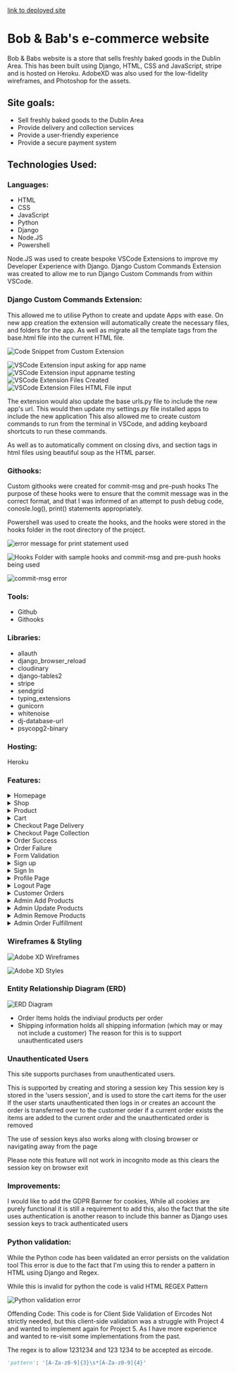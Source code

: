 [link to deployed site](https://sd-ci-pp5-bobs-and-babs-5fa3ca5e7225.herokuapp.com/)

# Bob & Bab's e-commerce website

Bob & Babs website is a store that sells freshly baked goods in the Dublin Area.
This has been built using Django, HTML, CSS and JavaScript, stripe and is hosted on Heroku.
AdobeXD was also used for the low-fidelity wireframes, and Photoshop for the assets.

## Site goals:

- Sell freshly baked goods to the Dublin Area
- Provide delivery and collection services
- Provide a user-friendly experience
- Provide a secure payment system

## Technologies Used:

### Languages:

- HTML
- CSS
- JavaScript
- Python
- Django
- Node.JS
- Powershell

Node.JS was used to create bespoke VSCode Extensions to improve my Developer Experience with Django.
Django Custom Commands Extension was created to allow me to run Django Custom Commands from within VSCode.

### Django Custom Commands Extension:

This allowed me to utilise Python to create and update Apps with ease.
On new app creation the extension will automatically create the necessary files, and folders for the app.
As well as migrate all the template tags from the base.html file into the current HTML file.

![Code Snippet from Custom Extension](documentation/assets/django-custom-commands-extension-createApp.jpg)

![VSCode Extension input asking for app name](documentation/assets/create-app-app-name.jpg)
![VSCode Extension input appname testing](documentation/assets/app-name-testing.jpg)
![VSCode Extension Files Created](documentation/assets/testing-app-files-add.jpg)
![VSCode Extension Files HTML File input](documentation/assets/testing-html-file.jpg)

The extension would also update the base urls.py file to include the new app's url.
This would then update my settings.py file installed apps to include the new application
This also allowed me to create custom commands to run from the terminal in VSCode, and adding keyboard shortcuts to run these commands.

As well as to automatically comment on closing divs, and section tags in html files using beautiful soup as the HTML parser.

### Githooks:

Custom githooks were created for commit-msg and pre-push hooks
The purpose of these hooks were to ensure that the commit message was in the correct format, and that I was informed of an attempt to push debug code, conosle.log(), print() statements appropriately.

Powershell was used to create the hooks, and the hooks were stored in the hooks folder in the root directory of the project.

![error message for print statement used](documentation/assets/vs-code-extension-error-print-statement.jpg)

![Hooks Folder with sample hooks and commit-msg and pre-push hooks being used](documentation/assets/hooks.jpg)

![commit-msg error](documentation/assets/commit-msg-hook.jpg)

### Tools:

- Github
- Githooks

### Libraries:

- allauth
- django_browser_reload
- cloudinary
- django-tables2
- stripe
- sendgrid
- typing_extensions
- gunicorn
- whitenoise
- dj-database-url
- psycopg2-binary

### Hosting:

Heroku

### Features:

<details>

  <summary>Homepage</summary>

![Homepage of website](documentation/assets/home-page-bobs-and-babs.jpg)

</details>

<details >

  <summary>Shop</summary>

![Shop page of website](documentation/assets/shop-page.jpg)

</details>

<details>

  <summary>Product</summary>
It was important to route to this page as part of the add to cart option to ensure the allergin information is seen

![Shop page of website](documentation/assets/product-page.jpg)
![Loading Spinner of website](documentation/assets/loading-spinner.jpg)
![Add to cart success message](documentation/assets/loading-spinner.jpg)
![Add to cart success message](documentation/assets/added-to-cart.jpg)
![Add to cart failure message](documentation/assets/added-to-cart-failure.jpg)

</details>

<details >

  <summary>Cart</summary>

![Cart page of website](documentation/assets/cart-page.jpg)

</details>

<details >

  <summary>Checkout Page Delivery</summary>

![checkout page of website delivery status](documentation/assets/checkout-page-delivery.jpg)

</details>

<details >

  <summary>Checkout Page Collection</summary>

![checkout page of website collection status](documentation/assets/checkout-page-collection.jpg)

</details>

<details >

  <summary>Order Success</summary>

![checkout page of website collection status](documentation/assets/checkout-page-order-complete.jpg)

</details>

<details >

  <summary>Order Failure</summary>

![checkout page of website collection status](documentation/assets/checkout-page-order-failed.jpg)

</details>

<details >

  <summary>Form Validation</summary>

![form validation phone number error](documentation/assets/form-validation-phone.jpg)

![form validation eircode error](documentation/assets/form-validation-eircode.jpg)

</details>

<details >

  <summary>Sign up</summary>

![Sign-up page](documentation/assets/sign-up-page.jpg)

![Verify Email Page](documentation/assets/verify-email.jpg)

![Verify Email Received](documentation/assets/verify-email-received.jpg)

![Verify Email Site ID](documentation/assets/email-site-id.jpg)

</details>

<details >

  <summary>Sign In</summary>

![Sign in page](documentation/assets/sign-in-page.jpg)

</details>

<details >

  <summary>Profile Page</summary>
Where "Prefilled" is the email address used to sign up (hidden for screenshots)

![Profile Page](documentation/assets/update-profile-page.jpg)

![Profile Page success](documentation/assets/profile-updated.jpg)

</details>

<details >

  <summary>Logout Page</summary>

![Sign-out page](documentation/assets/logout-page.jpg)

</details>

<details >

  <summary>Customer Orders</summary>

![Customer Orders Page](documentation/assets/customer-orders.jpg)

![Order in progress page](documentation/assets/order-wip.jpg)

![Order Complete Delivery page](documentation/assets/order-complete-delivery.jpg)

![Order Complete Collection page](documentation/assets/order-complete-collection.jpg)

</details>

<details >

  <summary>Admin Add Products</summary>

![Admin Add products form](documentation/assets/admin-add-products.jpg)
Note product name was "test"

![Admin Add products named test](documentation/assets/product-named-test.jpg)

![Admin Add products added sucecss](documentation/assets/product-add-success.jpg)

</details>

<details >

  <summary>Admin Update Products</summary>

![Admin update products form](documentation/assets/admin-update-products.jpg)
![Admin update products success](documentation/assets/product-update-success.jpg)

</details>
<details >

  <summary>Admin Remove Products</summary>

![Admin Delete products table](documentation/assets/admin-del-products.jpg)
![Admin Delete products form](documentation/assets/admin-delete-products-page.jpg)
![Admin Delete products confirmation](documentation/assets/delete-confirm-request.jpg)
![Admin Delete products success](documentation/assets/product-delete-success.jpg)

</details>

<details>
  <summary>Admin Order Fulfillment</summary>

![Admin Orders table](documentation/assets/admin-orders-table.jpg)
![Admin Orders form page](documentation/assets/admin-order-fulfillment.jpg)
![Admin Orders fulfilled success](documentation/assets/order-fulfiled.jpg)

</details>

### Wireframes & Styling

![Adobe XD Wireframes](documentation/assets/adobe-xd-wireframes.jpg)

![Adobe XD Styles](documentation/assets/adobe-xd-styles.jpg)

### Entity Relationship Diagram (ERD)

![ERD Diagram](documentation/assets/erd.jpg)

- Order Items holds the indiviaul products per order
- Shipping information holds all shipping information (which may or may not include a customer)
  The reason for this is to support unauthenticated users

### Unauthenticated Users

This site supports purchases from unauthenticated users.

This is supported by creating and storing a session key
This session key is stored in the 'users session', and is used to store the cart items for the user
If the user starts unauthenticated then logs in or creates an account the order is transferred over to the customer order
if a current order exists the items are added to the current order and the unauthenticated order is removed

The use of session keys also works along with closing browser or navigating away from the page

Please note this feature will not work in incognito mode as this clears the session key on browser exit

### Improvements:

I would like to add the GDPR Banner for cookies,
While all cookies are purely functional it is still a requirement to add this,
also the fact that the site uses authentication is another reason to include this banner as Django uses session keys to track authenticated users

### Python validation:

While the Python code has been validated an error persists on the validation tool
This error is due to the fact that I'm using this to render a pattern in HTML using Django and Regex.

While this is invalid for python the code is valid HTML REGEX Pattern

![Python validation error](documentation/assets/line-40-invalid-invalid-msg.jpg)

Offending Code:
This code is for Client Side Validation of Eircodes
Not strictly needed, but this client-side validation was a struggle with Project 4 and wanted to implement again for Project 5.
As I have more experience and wanted to re-visit some implementations from the past.

The regex is to allow 1231234 and 123 1234 to be accepted as eircode.

```python
'pattern': '[A-Za-z0-9]{3}\s*[A-Za-z0-9]{4}'
```
